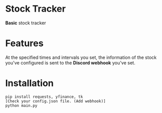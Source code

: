 # Stock Tracker

**Basic** stock tracker

# Features
At the specified times and intervals you set, the information of the stock you've configured is sent to the **Discord webhook** you've set.

# Installation

    pip install requests, yfinance, tk
    [Check your config.json file. (Add webhook)]
    python main.py
    
